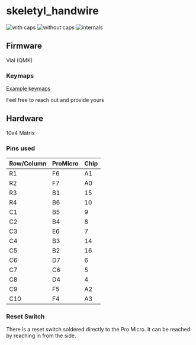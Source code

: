 # skeletyl_handwire
![with caps](https://)
![without caps](https://)
![internals](https://)

## Firmware
Vial (QMK)

### Keymaps
[Example keymaps](resources/vial_keymaps)

Feel free to reach out and provide yours

## Hardware
10x4 Matrix

### Pins used
| Row/Column | ProMicro | Chip
| - | - | -
| R1 | F6 | A1
| R2 | F7 | A0
| R3 | B1 | 15
| R4 | B6 | 10
| C1 | B5 | 9
| C2 | B4 | 8
| C3 | E6 | 7
| C4 | B3 | 14
| C5 | B2 | 16
| C6 | D7 | 6
| C7 | C6 | 5
| C8 | D4 | 4
| C9 | F5 | A2
| C10 | F4 | A3

### Reset Switch
There is a reset switch soldered directly to the Pro Micro.
It can be reached by reaching in from the side.